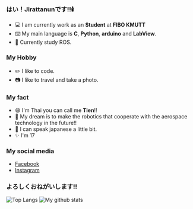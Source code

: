 ### はい！Jirattanunです‼🕯️ 

- 💻 I am currently work as an **Student** at **FIBO KMUTT**
- ⌨️ My main language is **C**, **Python**, **arduino** and **LabView**. 
- 🤖 Currently study ROS.

### My Hobby

- ✏️ I like to code.
- 📷 I like to travel and take a photo.

### My fact

- 😄 I'm Thai you can call me **Tien**!!
- 🎏 My dream is to make the robotics that cooperate with the aerospace technology in the future!!
- 💬 I can speak japanese a little bit. 
- ✨ I'm 17

### My social media

  - [Facebook](https://www.facebook.com/jirattanun.leeudomwong/)
  - [Instagram](https://www.instagram.com/5469656d/)

### よろしくおねがいします!!

![Top Langs](https://github-readme-stats.vercel.app/api/top-langs/?username=Tien-jirattanun)
![My github stats](https://github-readme-stats.vercel.app/api?username=Tien-jirattanun&show_icons=true)
